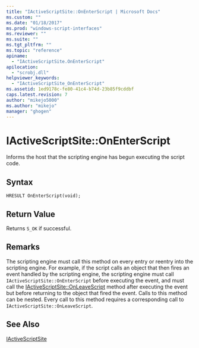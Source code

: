 ```yaml
---
title: "IActiveScriptSite::OnEnterScript | Microsoft Docs"
ms.custom: ""
ms.date: "01/18/2017"
ms.prod: "windows-script-interfaces"
ms.reviewer: ""
ms.suite: ""
ms.tgt_pltfrm: ""
ms.topic: "reference"
apiname: 
  - "IActiveScriptSite.OnEnterScript"
apilocation: 
  - "scrobj.dll"
helpviewer_keywords: 
  - "IActiveScriptSite_OnEnterScript"
ms.assetid: 1ed9178c-fe80-41c4-b74d-23b85f9cddbf
caps.latest.revision: 7
author: "mikejo5000"
ms.author: "mikejo"
manager: "ghogen"
---
```

# IActiveScriptSite::OnEnterScript
Informs the host that the scripting engine has begun executing the script code.  
  
## Syntax  
  
```  
HRESULT OnEnterScript(void);  
```  
  
## Return Value  
 Returns `S_OK` if successful.  
  
## Remarks  
 The scripting engine must call this method on every entry or reentry into the scripting engine. For example, if the script calls an object that then fires an event handled by the scripting engine, the scripting engine must call `IActiveScriptSite::OnEnterScript` before executing the event, and must call the [IActiveScriptSite::OnLeaveScript](../../winscript/reference/iactivescriptsite-onleavescript.md) method after executing the event but before returning to the object that fired the event. Calls to this method can be nested. Every call to this method requires a corresponding call to `IActiveScriptSite::OnLeaveScript`.  
  
## See Also  
 [IActiveScriptSite](../../winscript/reference/iactivescriptsite.md)